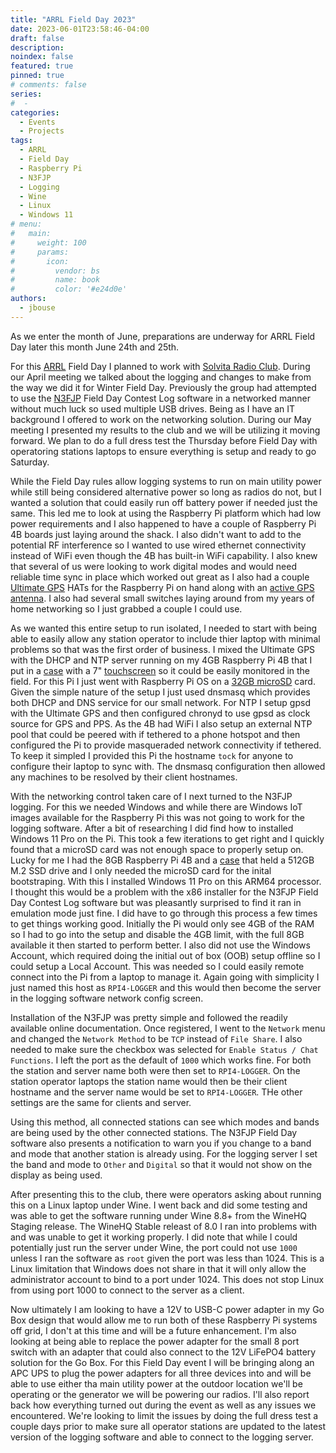 ```yaml
---
title: "ARRL Field Day 2023"
date: 2023-06-01T23:58:46-04:00
draft: false
description: 
noindex: false
featured: true
pinned: true
# comments: false
series:
#  - 
categories:
  - Events
  - Projects
tags:
  - ARRL
  - Field Day
  - Raspberry Pi
  - N3FJP
  - Logging
  - Wine
  - Linux
  - Windows 11
# menu:
#   main:
#     weight: 100
#     params:
#       icon:
#         vendor: bs
#         name: book
#         color: '#e24d0e'
authors:
  - jbouse
---
```


As we enter the month of June, preparations are underway for ARRL
Field Day later this month June 24th and 25th.

<!--more-->

For this [ARRL] Field Day I planned to work with [Solvita Radio Club][SRC].
During our April meeting we talked about the logging and changes to make
from the way we did it for Winter Field Day. Previously the group had attempted
to use the [N3FJP] Field Day Contest Log software in a networked manner without
much luck so used multiple USB drives. Being as I have an IT background I offered
to work on the networking solution. During our May meeting I presented my results
to the club and we will be utilizing it moving forward. We plan to do a full
dress test the Thursday before Field Day with operatoring stations laptops to
ensure everything is setup and ready to go Saturday.

While the Field Day rules allow logging systems to run on main utility power
while still being considered alternative power so long as radios do not, but I
wanted a solution that could easily run off battery power if needed just the same.
This led me to look at using the Raspberry Pi platform which had low power
requirements and I also happened to have a couple of Raspberry Pi 4B boards just
laying around the shack. I also didn't want to add to the potential RF interference
so I wanted to use wired ethernet connectivity instead of WiFi even though the 4B
has built-in WiFi capability. I also knew that several of us were looking to work
digital modes and would need reliable time sync in place which worked out great as
I also had a couple [Ultimate GPS][GPS] HATs for the Raspberry Pi on hand along with
an [active GPS antenna][GPS-ANT]. I also had several small switches laying around
from my years of home networking so I just grabbed a couple I could use.

As we wanted this entire setup to run isolated, I needed to start with being able
to easily allow any station operator to include thier laptop with minimal problems
so that was the first order of business. I mixed the Ultimate GPS with the DHCP and
NTP server running on my 4GB Raspberry Pi 4B that I put in a [case][SmartPi] with a 7"
[touchscreen][Touchscreen] so it could be easily monitored in the field. For this Pi I just went
with Raspberry Pi OS on a [32GB microSD][32GBSD] card. Given the simple nature
of the setup I just used dnsmasq which provides both DHCP and DNS service for our
small network. For NTP I setup gpsd with the Ultimate GPS and then configured chronyd
to use gpsd as clock source for GPS and PPS. As the 4B had WiFi I also setup an
external NTP pool that could be peered with if tethered to a phone hotspot and then
configured the Pi to provide masqueraded network connectivity if tethered. To keep
it simpled I provided this Pi the hostname `tock` for anyone to configure their laptop
to sync with. The dnsmasq configuration then allowed any machines to be resolved by
their client hostnames.

With the networking control taken care of I next turned to the N3FJP logging. For this
we needed Windows and while there are Windows IoT images available for the Raspberry Pi
this was not going to work for the logging software. After a bit of researching I did
find how to installed Windows 11 Pro on the Pi. This took a few iterations to get right
and I quickly found that a microSD card was not enough space to properly setup on.
Lucky for me I had the 8GB Raspberry Pi 4B and a [case][Argon] that held a 512GB M.2 SSD drive
and I only needed the microSD card for the inital bootstraping. With this I installed
Windows 11 Pro on this ARM64 processor. I thought this would be a problem with the x86
installer for the N3FJP Field Day Contest Log software but was pleasantly surprised to
find it ran in emulation mode just fine. I did have to go through this process a few
times to get things working good. Initially the Pi would only see 4GB of the RAM so I
had to go into the setup and disable the 4GB limit, with the full 8GB available it then
started to perform better. I also did not use the Windows Account, which required doing
the initial out of box (OOB) setup offline so I could setup a Local Account. This was
needed so I could easily remote connect into the Pi from a laptop to manage it. Again
going with simplicity I just named this host as `RPI4-LOGGER` and this would then
become the server in the logging software network config screen.

Installation of the N3FJP was pretty simple and followed the readily available online
documentation. Once registered, I went to the `Network` menu and changed the `Network
Method` to be `TCP` instead of `File Share`. I also needed to make sure the checkbox
was selected for `Enable Status / Chat Functions`. I left the port as the default of
`1000` which works fine. For both the station and server name both were then set to
`RPI4-LOGGER`. On the station operator laptops the station name would then be their
client hostname and the server name would be set to `RPI4-LOGGER`. THe other settings
are the same for clients and server.

Using this method, all connected stations can see which modes and bands are being used
by the other connected stations. The N3FJP Field Day software also presents a notification
to warn you if you change to a band and mode that another station is already using. For
the logging server I set the band and mode to `Other` and `Digital` so that it would not
show on the display as being used.

After presenting this to the club, there were operators asking about running this on a
Linux laptop under Wine. I went back and did some testing and was able to get the software
running under Wine 8.8+ from the WineHQ Staging release. The WineHQ Stable releast of 8.0
I ran into problems with and was unable to get it working properly. I did note that while
I could potentially just run the server under Wine, the port could not use `1000` unless
I ran the software as `root` given the port was less than 1024. This is a Linux limitation
that Windows does not share in that it will only allow the administrator account to bind
to a port under 1024. This does not stop Linux from using port 1000 to connect to the
server as a client.

Now ultimately I am looking to have a 12V to USB-C power adapter in my Go Box design that would
allow me to run both of these Raspberry Pi systems off grid, I don't at this time and will be
a future enhancement. I'm also looking at being able to replace the power adapter for the small
8 port switch with an adapter that could also connect to the 12V LiFePO4 battery solution for
the Go Box. For this Field Day event I will be bringing along an APC UPS to plug the power adapters
for all three devices into and will be able to use either tha main utility power at the outdoor
location we'll be operating or the generator we will be powering our radios. I'll also report
back how everything turned out during the event as well as any issues we encountered. We're looking
to limit the issues by doing the full dress test a couple days prior to make sure all operator
stations are updated to the latest version of the logging software and able to connect to the
logging server.

[SRC]: https://solivitaradioclub.weebly.com/ "Solivita Radio Club"
[ARRL]: https://www.arrl.org/ "American Radio Relay League"
[N3FJP]: http://www.n3fjp.com/fieldday.html "ARRL Field Day Contest Log"
[GPS]: https://www.adafruit.com/product/2324 "Adafruit Ultimate GPS HAT - Mini Kit"
[GPS-ANT]: https://www.adafruit.com/product/960 "GPS Antenna - External Active Antenna"
[32GBSD]: https://a.co/d/b12YXLj "SanDisk 32GB High Endurance MicroSDHC Card"
[Argon]: https://a.co/d/eK6vYcD "Argon ONE M.2 Aluminum Case for Raspberry Pi 4"
[Touchscreen]: https://a.co/d/b12YXLj "Raspberry Pi Official 7 Inch Touch Screen"
[SmartPi]: https://a.co/d/b12YXLj "SmartPi Touch 2 - Case for the Offical Raspberry Pi 7 Inch Touchscreen"
